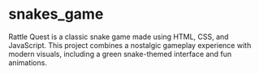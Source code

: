 # snakes_game
Rattle Quest is a classic snake game made using HTML, CSS, and JavaScript. This project combines a nostalgic gameplay experience with modern visuals, including a green snake-themed interface and fun animations.
